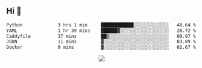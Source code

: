 ## Hi 👋

<!--START_SECTION:waka-->

```txt
Python             3 hrs 1 min     ████████████░░░░░░░░░░░░░   48.64 %
YAML               1 hr 39 mins    ██████▓░░░░░░░░░░░░░░░░░░   26.72 %
Caddyfile          37 mins         ██▒░░░░░░░░░░░░░░░░░░░░░░   09.97 %
JSON               11 mins         ▓░░░░░░░░░░░░░░░░░░░░░░░░   03.09 %
Docker             9 mins          ▓░░░░░░░░░░░░░░░░░░░░░░░░   02.67 %
```

<!--END_SECTION:waka-->

<p align="center">
  <a href="https://wakatime.com/@d93f0e24-e3ad-4f8d-9b8b-385bab9124f6">
    <img src="https://wakatime.com/badge/user/d93f0e24-e3ad-4f8d-9b8b-385bab9124f6.svg" />
  </a>
</p>
